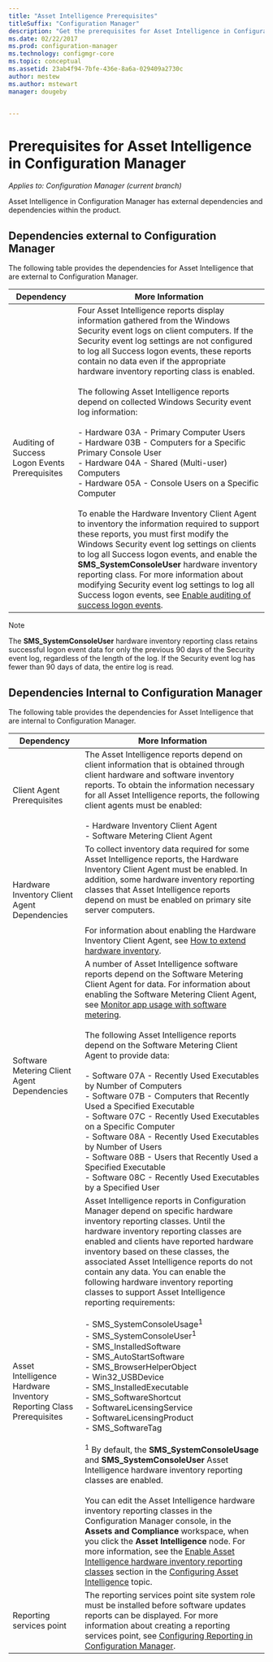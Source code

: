 ```yaml
---
title: "Asset Intelligence Prerequisites"
titleSuffix: "Configuration Manager"
description: "Get the prerequisites for Asset Intelligence in Configuration Manager."
ms.date: 02/22/2017
ms.prod: configuration-manager
ms.technology: configmgr-core
ms.topic: conceptual
ms.assetid: 23ab4f94-7bfe-436e-8a6a-029409a2730c
author: mestew
ms.author: mstewart
manager: dougeby


---
```

# Prerequisites for Asset Intelligence in Configuration Manager

*Applies to: Configuration Manager (current branch)*

Asset Intelligence in Configuration Manager has external dependencies and dependencies within the product.  

## Dependencies external to Configuration Manager  
 The following table provides the dependencies for Asset Intelligence that are external to Configuration Manager.  

|Dependency|More Information|  
|----------------|----------------------|  
|Auditing of Success Logon Events Prerequisites|Four Asset Intelligence reports display information gathered from the Windows Security event logs on client computers. If the Security event log settings are not configured to log all Success logon events, these reports contain no data even if the appropriate hardware inventory reporting class is enabled.<br /><br /> The following Asset Intelligence reports depend on collected Windows Security event log information:<br /><br /> -   Hardware 03A - Primary Computer Users<br />-   Hardware 03B - Computers for a Specific Primary Console User<br />-   Hardware 04A - Shared (Multi-user) Computers<br />-   Hardware 05A - Console Users on a Specific Computer<br /><br /> To enable the Hardware Inventory Client Agent to inventory the information required to support these reports, you must first modify the Windows Security event log settings on clients to log all Success logon events, and enable the **SMS_SystemConsoleUser** hardware inventory reporting class. For more information about modifying Security event log settings to log all Success logon events, see [Enable auditing of success logon events](../../../../core/clients/manage/asset-intelligence/configuring-asset-intelligence.md#BKMK_EnableSuccessLogonEvents).|  

> [!NOTE]  
>  The **SMS_SystemConsoleUser** hardware inventory reporting class retains successful logon event data for only the previous 90 days of the Security event log, regardless of the length of the log. If the Security event log has fewer than 90 days of data, the entire log is read.  

## Dependencies Internal to Configuration Manager  
 The following table provides the dependencies for Asset Intelligence that are internal to Configuration Manager.  

|Dependency|More Information|  
|----------------|----------------------|  
|Client Agent Prerequisites|The Asset Intelligence reports depend on client information that is obtained through client hardware and software inventory reports. To obtain the information necessary for all Asset Intelligence reports, the following client agents must be enabled:<br /><br /> -   Hardware Inventory Client Agent<br />-   Software Metering Client Agent|  
|Hardware Inventory Client Agent Dependencies|To collect inventory data required for some Asset Intelligence reports, the Hardware Inventory Client Agent must be enabled. In addition, some hardware inventory reporting classes that Asset Intelligence reports depend on must be enabled on primary site server computers.<br /><br /> For information about enabling the Hardware Inventory Client Agent, see [How to extend hardware inventory](../../../../core/clients/manage/inventory/extend-hardware-inventory.md).|  
|Software Metering Client Agent Dependencies|A number of Asset Intelligence software reports depend on the Software Metering Client Agent for data. For information about enabling the Software Metering Client Agent, see [Monitor app usage with software metering](../../../../apps/deploy-use/monitor-app-usage-with-software-metering.md).<br /><br /> The following Asset Intelligence reports depend on the Software Metering Client Agent to provide data:<br /><br /> -   Software 07A - Recently Used Executables by Number of Computers<br />-   Software 07B - Computers that Recently Used a Specified Executable<br />-   Software 07C - Recently Used Executables on a Specific Computer<br />-   Software 08A - Recently Used Executables by Number of Users<br />-   Software 08B - Users that Recently Used a Specified Executable<br />-   Software 08C - Recently Used Executables by a Specified User|  
|Asset Intelligence Hardware Inventory Reporting Class Prerequisites|Asset Intelligence reports in Configuration Manager depend on specific hardware inventory reporting classes. Until the hardware inventory reporting classes are enabled and clients have reported hardware inventory based on these classes, the associated Asset Intelligence reports do not contain any data. You can enable the following hardware inventory reporting classes to support Asset Intelligence reporting requirements:<br /><br /> -   SMS_SystemConsoleUsage<sup>1</sup><br />-   SMS_SystemConsoleUser<sup>1</sup><br />-   SMS_InstalledSoftware<br />-   SMS_AutoStartSoftware<br />-   SMS_BrowserHelperObject<br />-   Win32_USBDevice<br />-   SMS_InstalledExecutable<br />-   SMS_SoftwareShortcut<br />-   SoftwareLicensingService<br />-   SoftwareLicensingProduct<br />-   SMS_SoftwareTag<br /><br /> <sup>1</sup> By default, the **SMS_SystemConsoleUsage** and **SMS_SystemConsoleUser** Asset Intelligence hardware inventory reporting classes are enabled.<br /><br /> You can edit the Asset Intelligence hardware inventory reporting classes in the Configuration Manager console, in the **Assets and Compliance** workspace, when you click the **Asset Intelligence** node. For more information, see the [Enable Asset Intelligence hardware inventory reporting classes](../../../../core/clients/manage/asset-intelligence/configuring-asset-intelligence.md#BKMK_EnableAssetIntelligence) section in the [Configuring Asset Intelligence](../../../../core/clients/manage/asset-intelligence/configuring-asset-intelligence.md) topic.|  
|Reporting services point|The reporting services point site system role must be installed before software updates reports can be displayed. For more information about creating a reporting services point, see [Configuring Reporting in Configuration Manager](https://go.microsoft.com/fwlink/p/?LinkId=232661).|  
